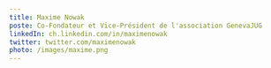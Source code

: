 ```yaml
---
title: Maxime Nowak
poste: Co-Fondateur et Vice-Président de l'association GenevaJUG
linkedIn: ch.linkedin.com/in/maximenowak
twitter: twitter.com/maximenowak
photo: /images/maxime.png
---
```

